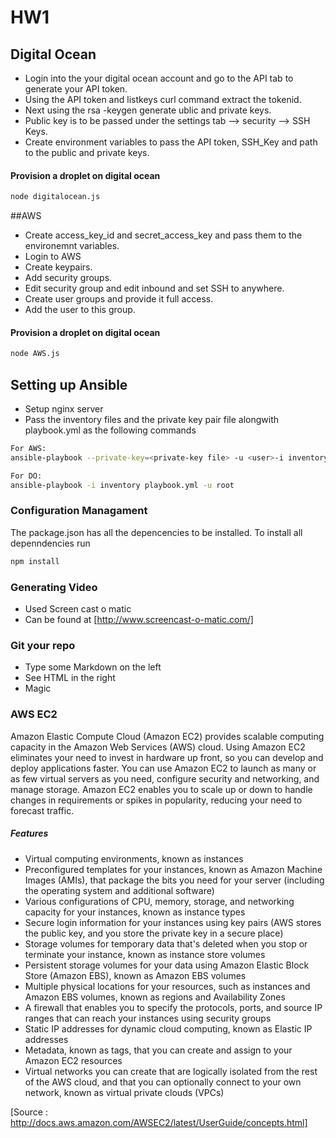 # HW1
## Digital Ocean
- Login into the your digital ocean account and go to the API tab to generate your API token. 
- Using the API token and listkeys curl command extract the tokenid.
- Next using the rsa -keygen generate ublic and private keys. 
- Public key is to be passed under the settings tab --> security --> SSH Keys. 
- Create environment variables to pass the API token, SSH_Key and path to the public and private keys.
#### Provision a droplet on digital ocean
```sh
node digitalocean.js
````
##AWS
- Create access_key_id and secret_access_key and pass them to the environemnt variables.
- Login to AWS
- Create keypairs. 
- Add security groups.
- Edit security group and edit inbound and set  SSH to anywhere.
- Create user groups and provide it full access.
- Add the user to this group.
#### Provision a droplet on digital ocean
```sh
node AWS.js
````
## Setting up Ansible
- Setup nginx server
- Pass the inventory files and the private key pair file alongwith playbook.yml as the following commands
```sh 
For AWS:
ansible-playbook --private-key=<private-key file> -u <user>-i inventory playbooks/playbook.yml
````
```sh
For DO:
ansible-playbook -i inventory playbook.yml -u root
````

### Configuration Managament
The package.json has all the depencencies to be installed. To install all depenndencies run
````sh
npm install
````
### Generating Video
- Used Screen cast o matic
- Can be found at [http://www.screencast-o-matic.com/] 

### Git your repo
  - Type some Markdown on the left
  - See HTML in the right
  - Magic

### AWS EC2
Amazon Elastic Compute Cloud (Amazon EC2) provides scalable computing capacity in the Amazon Web Services (AWS) cloud. Using Amazon EC2 eliminates your need to invest in hardware up front, so you can develop and deploy applications faster. You can use Amazon EC2 to launch as many or as few virtual servers as you need, configure security and networking, and manage storage. Amazon EC2 enables you to scale up or down to handle changes in requirements or spikes in popularity, reducing your need to forecast traffic.

##### Features
- Virtual computing environments, known as instances
- Preconfigured templates for your instances, known as Amazon Machine Images (AMIs), that package the bits you need for your server (including the operating system and additional software)
- Various configurations of CPU, memory, storage, and networking capacity for your instances, known as instance types
- Secure login information for your instances using key pairs (AWS stores the public key, and you store the private key in a secure place)
- Storage volumes for temporary data that's deleted when you stop or terminate your instance, known as instance store volumes
- Persistent storage volumes for your data using Amazon Elastic Block Store (Amazon EBS), known as Amazon EBS volumes
- Multiple physical locations for your resources, such as instances and Amazon EBS volumes, known as regions and Availability Zones
- A firewall that enables you to specify the protocols, ports, and source IP ranges that can reach your instances using security groups
- Static IP addresses for dynamic cloud computing, known as Elastic IP addresses
- Metadata, known as tags, that you can create and assign to your Amazon EC2 resources
- Virtual networks you can create that are logically isolated from the rest of the AWS cloud, and that you can optionally connect to your own network, known as virtual private clouds (VPCs)

[Source : http://docs.aws.amazon.com/AWSEC2/latest/UserGuide/concepts.html]









